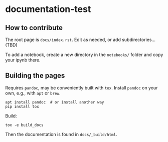 # documentation-test

## How to contribute

The root page is `docs/index.rst`.  Edit as needed, or add subdirectories... (TBD)

To add a notebook, create a new directory in the `notebooks/` folder and copy
your ipynb there.

## Building the pages

Requires `pandoc`, may be conveniently built with `tox`.  Install `pandoc` on
your own, e.g., with `apt` or `brew`.

```
apt install pandoc  # or install another way
pip install tox
```

Build:

```
tox -e build_docs
```

Then the documentation is found in `docs/_build/html`.
